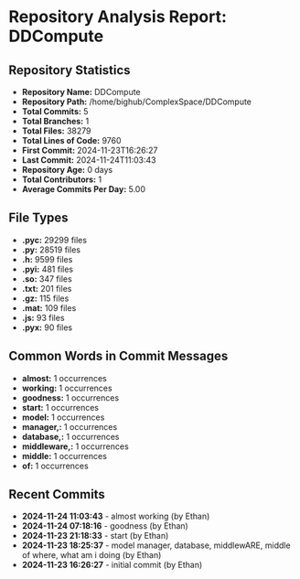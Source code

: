 # Repository Analysis Report: DDCompute

## Repository Statistics

- **Repository Name:** DDCompute
- **Repository Path:** /home/bighub/ComplexSpace/DDCompute
- **Total Commits:** 5
- **Total Branches:** 1
- **Total Files:** 38279
- **Total Lines of Code:** 9760
- **First Commit:** 2024-11-23T16:26:27
- **Last Commit:** 2024-11-24T11:03:43
- **Repository Age:** 0 days
- **Total Contributors:** 1
- **Average Commits Per Day:** 5.00

## File Types

- **.pyc:** 29299 files
- **.py:** 28519 files
- **.h:** 9599 files
- **.pyi:** 481 files
- **.so:** 347 files
- **.txt:** 201 files
- **.gz:** 115 files
- **.mat:** 109 files
- **.js:** 93 files
- **.pyx:** 90 files

## Common Words in Commit Messages

- **almost:** 1 occurrences
- **working:** 1 occurrences
- **goodness:** 1 occurrences
- **start:** 1 occurrences
- **model:** 1 occurrences
- **manager,:** 1 occurrences
- **database,:** 1 occurrences
- **middleware,:** 1 occurrences
- **middle:** 1 occurrences
- **of:** 1 occurrences

## Recent Commits

- **2024-11-24 11:03:43** - almost working (by Ethan)
- **2024-11-24 07:18:16** - goodness (by Ethan)
- **2024-11-23 21:18:33** - start (by Ethan)
- **2024-11-23 18:25:37** - model manager, database, middlewARE, middle of where, what am i doing (by Ethan)
- **2024-11-23 16:26:27** - initial commit (by Ethan)
